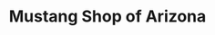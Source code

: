 ---
title: "Mustang Shop of Arizona"
url: /chandler/mustang-shop-of-arizona/
shop: Autowerkstatt
---
